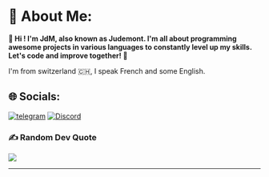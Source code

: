 # 💫 About Me:



__👋 Hi ! I'm JdM, also known as Judemont. I'm all about programming awesome projects in various languages to constantly level up my skills. Let's code and improve together! 🚀__

I'm from switzerland 🇨🇭, I speak French and some English.


## 🌐 Socials:

[![telegram](https://img.shields.io/badge/Telegram-%237289DA.svg?logo=telegram&logoColor=white)](https://t.me/judemont)
[![Discord](https://img.shields.io/badge/Discord-%237289DA.svg?logo=discord&logoColor=white)](https://discord.gg/9173) 








### ✍️ Random Dev Quote
![](https://quotes-github-readme.vercel.app/api?type=horizontal&theme=radical)



---

